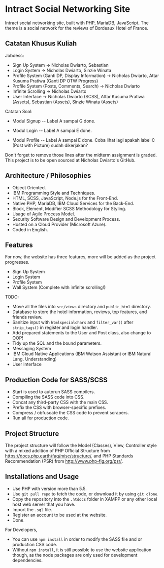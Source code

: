 # Intract Social Networking Site
Intract social networking site, built with PHP, MariaDB, JavaScript. The theme is a social network for the reviews of Bordeaux Hotel of France.

## Catatan Khusus Kuliah
Jobdesc:
- Sign Up System -> Nicholas Dwiarto, Sebastian
- Login System -> Nicholas Dwiarto, Sinzie Winata
- Profile System (Ganti DP, Display Information) -> Nicholas Dwiarto, Attar Kusuma Pratiwa (Ganti DP OTW Progress)
- Profile System (Posts, Comments, Search) -> Nicholas Dwiarto
- Infinite Scrolling -> Nicholas Dwiarto
- User Interface -> Nicholas Dwiarto (SCSS), Attar Kusuma Pratiwa (Assets), Sebastian (Assets), Sinzie Winata (Assets)

Catatan Soal:
- Modul Signup
-- Label A sampai G done.

- Modul Login
-- Label A sampai E done.

- Modul Profile
-- Label A sampai E done. Coba lihat lagi apakah label C (Post with Picture) sudah dikerjakan?

Don't forget to remove those lines after the midterm assignment is graded. This project is to be open sourced at Nicholas Dwiarto's GitHub.

## Architecture / Philosophies
* Object Oriented.
* IBM Programming Style and Techniques.
* HTML, SCSS, JavaScript, Node.js for the Front-End.
* Native PHP, MariaDB, IBM Cloud Services for the Back-End.
* Block, Element, Modifier SCSS Methodology for Styling.
* Usage of Agile Process Model.
* Security Software Design and Development Process.
* Hosted on a Cloud Provider (Microsoft Azure).
* Coded in English.

## Features
For now, the website has three features, more will be added as the project progresses.
* Sign Up System
* Login System
* Profile System
* Wall System (Complete with infinite scrolling!)

TODO:
* Move all the files into `src/views` directory and `public_html` directory.
* Database to store the hotel information, reviews, top features, and friends review.
* Sanitize input with `htmlspecialchars` and `filter_var()` after `strip_tags()` in register and login handler.
* Add prepared statements to the User and Post class, also change to OOP!
* Tidy up the SQL and the bound parameters.
* Messaging System
* IBM Cloud Native Applications (IBM Watson Assistant or IBM Natural Lang. Understanding)
* User Interface

## Production Code for SASS/SCSS
* Start is used to autorun SASS compilers.
* Compiling the SASS code into CSS.
* Concat any third-party CSS with the main CSS.
* Prefix the CSS with browser-specific prefixes.
* Compress / obfuscate the CSS code to prevent scrapers.
* Run all for production code.

## Project Structure
The project structure will follow the Model (Classes), View, Controller style with a mixed addition of PHP Official Structure from https://docs.php.earth/faq/misc/structure/, and PHP Standards Recommendation (PSR) from http://www.php-fig.org/psr/.

## Installations and Usage
* Use PHP with version more than 5.5.
* Use `git pull repo` to fetch the code, or download it by using `git clone`.
* Copy the repository into the `.htdocs` folder in XAMPP or any other local host web server that you have.
* Import the `.sql` file.
* Register an account to be used at the website.
* Done.

For Developers,
* You can use `npm install` in order to modify the SASS file and or production CSS code.
* Without `npm install`, it is still possible to use the website application though, as the node packages are only used for development dependencies.